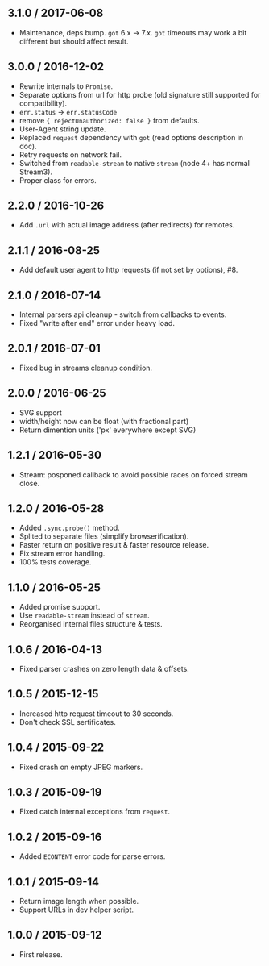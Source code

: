 3.1.0 / 2017-06-08
------------------

- Maintenance, deps bump. `got` 6.x -> 7.x. `got` timeouts may work a bit
  different but should affect result.


3.0.0 / 2016-12-02
------------------

- Rewrite internals to `Promise`.
- Separate options from url for http probe (old signature still supported
  for compatibility).
- `err.status` -> `err.statusCode`
- remove `{ rejectUnauthorized: false }` from defaults.
- User-Agent string update.
- Replaced `request` dependency with `got` (read options description in doc).
- Retry requests on network fail.
- Switched from `readable-stream` to native `stream` (node 4+ has normal Stream3).
- Proper class for errors.


2.2.0 / 2016-10-26
------------------

- Add `.url` with actual image address (after redirects) for remotes.


2.1.1 / 2016-08-25
------------------

- Add default user agent to http requests (if not set by options), #8.


2.1.0 / 2016-07-14
------------------

- Internal parsers api cleanup - switch from callbacks to events.
- Fixed "write after end" error under heavy load.


2.0.1 / 2016-07-01
------------------

- Fixed bug in streams cleanup condition.


2.0.0 / 2016-06-25
------------------

- SVG support
- width/height now can be float (with fractional part)
- Return dimention units ('px' everywhere except SVG)


1.2.1 / 2016-05-30
------------------

- Stream: posponed callback to avoid possible races on forced stream close.


1.2.0 / 2016-05-28
------------------

- Added `.sync.probe()` method.
- Splited to separate files (simplify browserification).
- Faster return on positive result & faster resource release.
- Fix stream error handling.
- 100% tests coverage.


1.1.0 / 2016-05-25
------------------

- Added promise support.
- Use `readable-stream` instead of `stream`.
- Reorganised internal files structure & tests.


1.0.6 / 2016-04-13
------------------

- Fixed parser crashes on zero length data & offsets.


1.0.5 / 2015-12-15
------------------

- Increased http request timeout to 30 seconds.
- Don't check SSL sertificates.


1.0.4 / 2015-09-22
------------------

- Fixed crash on empty JPEG markers.


1.0.3 / 2015-09-19
------------------

- Fixed catch internal exceptions from `request`.


1.0.2 / 2015-09-16
------------------

- Added `ECONTENT` error code for parse errors.


1.0.1 / 2015-09-14
------------------

- Return image length when possible.
- Support URLs in dev helper script.


1.0.0 / 2015-09-12
------------------

- First release.

